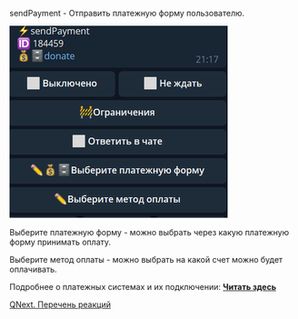 
 sendPayment - Отправить платежную форму пользователю. 


![](./1.png)

Выберите платежную форму - можно выбрать через какую платежную форму принимать оплату. 

Выберите метод оплаты - можно выбрать на какой счет можно будет оплачивать.



Подробнее о платежных системах и их подключении: [**Читать здесь**](/ph/QNext-Payments-12-14)

[QNext. Перечень реакций](/ph/QNext-admin-reaction-about-05-01)